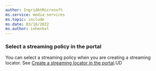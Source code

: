 ```yaml
---
author: IngridAtMicrosoft
ms.service: media-services 
ms.topic: include
ms.date: 03/18/2022
ms.author: inhenkel
---
```


### Select a streaming policy in the portal

You can select a streaming policy when you are creating a streaming locator. See [Create a streaming locator in the portal](../streaming-locator-create-how-to.md).UD